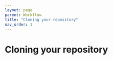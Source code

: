 ```yaml
---
layout: page
parent: Workflow
title: "Cloning your repository"
nav_order: 1
---
```


# Cloning your repository